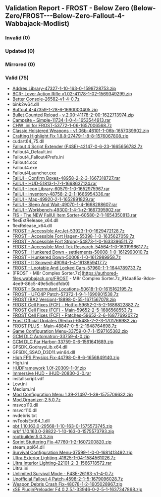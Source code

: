 ## Validation Report - FROST - Below Zero (Below-Zero/FROST---Below-Zero-Fallout-4-Wabbajack-Modlist)


### Invalid (0)
### Updated (0)
### Mirrored (0)
### Valid (75)
*  [Addres Library-47327-1-10-163-0-1599728753.zip](https://www.nexusmods.com/fallout4/mods/47327/?tab=files&file_id=191018)
*  [BCR- Lever Action Rifle v1.02-41178-1-02-1569349299.zip](https://www.nexusmods.com/fallout4/mods/41178/?tab=files&file_id=167402)
*  [Better Console-26582-v1-4-0.7z](https://www.nexusmods.com/fallout4/mods/26582/?tab=files&file_id=120757)
*  bink2w64.dll
*  [Buffout 4-47359-1-28-6-1690000405.zip](https://www.nexusmods.com/fallout4/mods/47359/?tab=files&file_id=284106)
*  [Bullet Counted Reload - v.2.00-41178-2-00-1622713974.zip](https://www.nexusmods.com/fallout4/mods/41178/?tab=files&file_id=209407)
*  [Campsite - Simple-11734-1-0-4-1653544913.rar](https://www.nexusmods.com/fallout4/mods/11734/?tab=files&file_id=238612)
*  [CHW .ini for FROST-53772-1-06-1657006568.7z](https://www.nexusmods.com/fallout4/mods/53772/?tab=files&file_id=242487)
*  [Classic Holstered Weapons - v1.06b-46101-1-06b-1657039902.zip](https://www.nexusmods.com/fallout4/mods/46101/?tab=files&file_id=242541)
*  [Crafting Highlight Fix 1.8.8-27479-1-8-8-1576067808.zip](https://www.nexusmods.com/fallout4/mods/27479/?tab=files&file_id=172411)
*  cudart64_75.dll
*  [Fallout 4 Script Extender (F4SE)-42147-0-6-23-1665656782.7z](https://www.nexusmods.com/fallout4/mods/42147/?tab=files&file_id=253313)
*  Fallout4_Default.ini
*  Fallout4_Fallout4Prefs.ini
*  Fallout4.ccc
*  Fallout4.exe
*  Fallout4Launcher.exe
*  [FallUI - Confirm Boxes-48958-2-2-3-1667318727.rar](https://www.nexusmods.com/fallout4/mods/48958/?tab=files&file_id=255391)
*  [FallUI - HUD-51813-1-7-1-1668637124.rar](https://www.nexusmods.com/fallout4/mods/51813/?tab=files&file_id=257220)
*  [FallUI - Icon Library-60579-1-0-1652975967.rar](https://www.nexusmods.com/fallout4/mods/60579/?tab=files&file_id=238079)
*  [FallUI - Inventory-48758-2-2-1-1666954336.rar](https://www.nexusmods.com/fallout4/mods/48758/?tab=files&file_id=254844)
*  [FallUI - Map-49920-2-1-1652891829.rar](https://www.nexusmods.com/fallout4/mods/49920/?tab=files&file_id=238011)
*  [FallUI - Sleep And Wait-49070-1-4-1668288607.rar](https://www.nexusmods.com/fallout4/mods/49070/?tab=files&file_id=256778)
*  [FallUI - Workbench-49300-1-4-1-r2-1667395902.rar](https://www.nexusmods.com/fallout4/mods/49300/?tab=files&file_id=255499)
*  [FIS - The NEW FallUI Item Sorter-60580-2-1-1654350813.rar](https://www.nexusmods.com/fallout4/mods/60580/?tab=files&file_id=239585)
*  flexExtRelease_x64.dll
*  flexRelease_x64.dll
*  [FROST - Accessible ArcJet-53923-1-0-1629472128.7z](https://www.nexusmods.com/fallout4/mods/53923/?tab=files&file_id=215119)
*  [FROST - Accessible Fort Hagen-55398-1-0-1635627059.7z](https://www.nexusmods.com/fallout4/mods/55398/?tab=files&file_id=220304)
*  [FROST - Accessible Fort Strong-54873-1-0-1633396511.7z](https://www.nexusmods.com/fallout4/mods/54873/?tab=files&file_id=218466)
*  [FROST - Accessible Med-Tek Research-54564-1-0-1631996617.7z](https://www.nexusmods.com/fallout4/mods/54564/?tab=files&file_id=217198)
*  [FROST - Hunkered Down - settlements-50008-1-0-1612990010.7z](https://www.nexusmods.com/fallout4/mods/50008/?tab=files&file_id=201219)
*  [FROST - Hunkered Down-50008-1-0-1612989958.7z](https://www.nexusmods.com/fallout4/mods/50008/?tab=files&file_id=201218)
*  [FROST - It Snowed-49094-1-4-1613859417.7z](https://www.nexusmods.com/fallout4/mods/49094/?tab=files&file_id=201979)
*  [FROST - Lootable And Locked Cars-57960-1-1-1644789733.7z](https://www.nexusmods.com/fallout4/mods/57960/?tab=files&file_id=229501)
*  [FROST - M8r Complex Sorter.7z](https://authored-files.wabbajack.org/FROST - M8r Complex Sorter.7z_914aa85a-9dce-4ee9-86c5-49e5d5cdfdb0)
*  [FROST - Supermutant Locations-50618-1-0-1615162195.7z](https://www.nexusmods.com/fallout4/mods/50618/?tab=files&file_id=203153)
*  [FROST - UFO4P Patch-57372-1-9-1-1690901538.7z](https://www.nexusmods.com/fallout4/mods/57372/?tab=files&file_id=285096)
*  [FROST (BA2 Version)-18898-0-55-1671567078.zip](https://www.nexusmods.com/fallout4/mods/18898/?tab=files&file_id=261064)
*  [FROST Cell Fixes (FCF) - Hotfix-59652-2-5-2-1686822882.7z](https://www.nexusmods.com/fallout4/mods/59652/?tab=files&file_id=280516)
*  [FROST Cell Fixes (FCF) - Main-59652-2-5-1686568553.7z](https://www.nexusmods.com/fallout4/mods/59652/?tab=files&file_id=280231)
*  [FROST Cell Fixes (FCF) - Patches-59652-2-6-1687769207.7z](https://www.nexusmods.com/fallout4/mods/59652/?tab=files&file_id=281598)
*  [Frost Official Updates (Redux)-65485-2-2-3-1701766982.zip](https://www.nexusmods.com/fallout4/mods/65485/?tab=files&file_id=295982)
*  [FROST PLUS - Main-48847-0-5-2-1648764698.7z](https://www.nexusmods.com/fallout4/mods/48847/?tab=files&file_id=233441)
*  [Game Configuration Menu-33759-0-7-1-1597165382.zip](https://www.nexusmods.com/fallout4/mods/33759/?tab=files&file_id=188907)
*  [GCM DLC Automatron-33759-4-0.zip](https://www.nexusmods.com/fallout4/mods/33759/?tab=files&file_id=137688)
*  [GCM DLC Far Harbor-33759-0-6-1561641689.zip](https://www.nexusmods.com/fallout4/mods/33759/?tab=files&file_id=160697)
*  GFSDK_GodraysLib.x64.dll
*  GFSDK_SSAO_D3D11.win64.dll
*  [High FPS Physics Fix-44798-0-8-6-1656849140.zip](https://www.nexusmods.com/fallout4/mods/44798/?tab=files&file_id=242328)
*  High.ini
*  [HUDFramework 1.0f-20309-1-0f.zip](https://www.nexusmods.com/fallout4/mods/20309/?tab=files&file_id=93183)
*  [Immersive HUD - iHUD-20830-3-0.rar](https://www.nexusmods.com/fallout4/mods/20830/?tab=files&file_id=112759)
*  installscript.vdf
*  Low.ini
*  Medium.ini
*  [Mod Configuration Menu 1.39-21497-1-39-1575706632.zip](https://www.nexusmods.com/fallout4/mods/21497/?tab=files&file_id=172180)
*  [Mod.Organizer-2.5.0.7z](https://github.com/ModOrganizer2/modorganizer/releases/download/v2.5.0/Mod.Organizer-2.5.0.7z)
*  msvcp110.dll
*  msvcr110.dll
*  nvdebris.txt
*  nvToolsExt64_1.dll
*  [pbt 1.10.163.0-29568-1-10-163-0-1575573745.zip](https://www.nexusmods.com/fallout4/mods/29568/?tab=files&file_id=172069)
*  [prkf 1.10.163.0-28822-1-10-163-0-1575573793.zip](https://www.nexusmods.com/fallout4/mods/28822/?tab=files&file_id=172070)
*  [rootbuilder.5.0.3.zip](https://github.com/Kezyma/ModOrganizer-Plugins/releases/download/rootbuilder/rootbuilder.5.0.3.zip)
*  [Sprint Stuttering Fix-47760-1-2-1607200820.zip](https://www.nexusmods.com/fallout4/mods/47760/?tab=files&file_id=196371)
*  steam_api64.dll
*  [Survival Configuration Menu-37599-1-0-0-1681413492.zip](https://www.nexusmods.com/fallout4/mods/37599/?tab=files&file_id=273953)
*  [Ultra Exterior Lighting-41625-1-04-1584561026.7z](https://www.nexusmods.com/fallout4/mods/41625/?tab=files&file_id=177722)
*  [Ultra Interior Lighting-22101-2-3-1566718572.rar](https://www.nexusmods.com/fallout4/mods/22101/?tab=files&file_id=165082)
*  Ultra.ini
*  [Unlimited Survival Mode - F4SE-26163-v1-4-0.7z](https://www.nexusmods.com/fallout4/mods/26163/?tab=files&file_id=114124)
*  [Unofficial Fallout 4 Patch-4598-2-1-5-1679096028.7z](https://www.nexusmods.com/fallout4/mods/4598/?tab=files&file_id=270951)
*  [Weapon Debris Crash Fix-48078-1-2-1605028967.zip](https://www.nexusmods.com/fallout4/mods/48078/?tab=files&file_id=194684)
*  [xSE PluginPreloader F4 0.2.5.1-33946-0-2-5-1-1637347868.zip](https://www.nexusmods.com/fallout4/mods/33946/?tab=files&file_id=221778)
